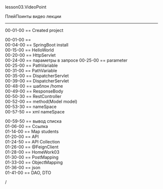 
lesson03.VideoPoint

ПлейПоинты видео лекции  


---  
00-01-00 == Created project

00-01-00 ==   
00-04-00 ==  SpringBoot install  
00-15-00 ==  HelloWorld    
00-20-00 ==  HttpServlet    
00-24-00 == параметры в  запросе
00-25-00 ==  parameter  
00-25-00 ==  PathVariable    
00-31-00 == PathVariable  
00-35-00 == DispatcherServlet  
00-39-00 ==  DispatcherServlet    
00-48-00 ==  шаблон /home    
00-49-00 == ResponseBody  
00-50-30 == RestController  
00-52-00 ==  method(Model model)    
00-53-30 ==  nameSpace    
00-57-50 ==  xml nameSpace    

00-59-50 == вывод списка  
01-06-00 == Ссылка     
01-14-00 == Map students     
01-20-00 == API     
01-24-50 == API Collection    
01-26-00 == @FeignClient     
01-28-00 == HomeWork03     
01-30-00 == PostMapping     
01-33-00 == ObjectMapping     
01-36-00 == json     
01-41-00 == DAO, DTO






/
